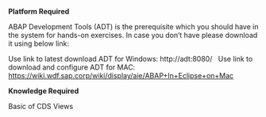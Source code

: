 **Platform Required**

ABAP Development Tools (ADT) is the prerequisite which you should have in the system for hands-on exercises. In case you don’t have please download it using below link:

Use link to latest download ADT for Windows: http://adt:8080/
 
Use link to download and configure ADT for MAC: https://wiki.wdf.sap.corp/wiki/display/aie/ABAP+In+Eclipse+on+Mac


**Knowledge Required**

Basic of CDS Views

